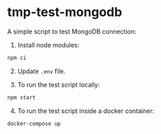 # tmp-test-mongodb
A simple script to test MongoDB connection:

1. Install node modules: 
```sh 
npm ci
```

2. Update `.env` file.

3. To run the test script locally:
```sh
npm start
```

4. To run the test script inside a docker container:

```sh
docker-compose up
```
